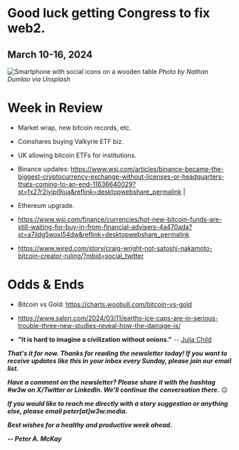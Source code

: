 # Good luck getting Congress to fix web2.
## March 10-16, 2024

![Smartphone with social icons on a wooden table](https://w3w.news/img/nathan-dumlao-1920.jpg)
*Photo by Nathan Dumlao via Unsplash*

<!-- Lede item. Should run ~450 words.

CNOOC port deal example.

- It violates the First Amendment rights of the users.

- The question of who owns a social network is hardly. All they have to do is use it to spread disinformation. "mendacious f*&^ks"

Farcaster panel: You're identity travels with you.

Shout out Dixon.

Lede item. Should run ~450 words.

Some possibilities:

- GOODLUCK: Good luck getting Congress to fix web2. The TikTok imbroglio demonstrates why regulation alone won't fix our problems.

- AI: Interesecting with crypto.

- Ethereum has real network effects.

- The real challenge for any other layer-1 chain now is no longer technical. It's not enough to out-perform Ethereum computationally; you have to build a community and real network effects. They're engineer-driven.

- Technical analysis is bullshit.

Doctorow rant re: vice: https://doctorow.medium.com/vice-surrenders-ce659810bc9f

Focus on how the interesection of AI and crypto is shaping up, with good, bad and inbetween examples.

- Worrisome examples: CoinDesk column by lawer who's skeptical of WLD  and FET.

- Chris Dixon offering a great theoretical example in his new book.

- An actual: Brave integrating into its browser. Story on Leo: https://www.theverge.com/2023/11/2/23943193/brave-leo-ai-assistant-chatbot-release-date-price

- Taking my own GitHub repo private due to concerns about AI.

-->

# Week in Review

<!-- Prompt: Leo, please summarize the news article in this browser tab. I'm looking for a paragraph of 2-3 conversational sentences, suitable to use in a newsletter I'm working on. -->

- Market wrap, new bitcoin records, etc. <!-- Need links -->

- Coinshares buying Valkyrie ETF biz. <!-- Need link -->

- UK allowing bitcoin ETFs for institutions. <!-- Need link -->

- Binance updates: https://www.wsj.com/articles/binance-became-the-biggest-cryptocurrency-exchange-without-licenses-or-headquarters-thats-coming-to-an-end-11636640029?st=fx27r2iyjpi9iua&reflink=desktopwebshare_permalink |

- Ethereum upgrade. <!-- Need links -->

- https://www.wsj.com/finance/currencies/hot-new-bitcoin-funds-are-still-waiting-for-buy-in-from-financial-advisers-4a470ada?st=a7ildg5woxl54dw&reflink=desktopwebshare_permalink

- https://www.wired.com/story/craig-wright-not-satoshi-nakamoto-bitcoin-creator-ruling/?mbid=social_twitter

# Odds & Ends

- Bitcoin vs Gold: https://charts.woobull.com/bitcoin-vs-gold

- https://www.salon.com/2024/03/11/earths-ice-caps-are-in-serious-trouble-three-new-studies-reveal-how-the-damage-is/

- **"It is hard to imagine a civilization without onions."** -- [Julia Child](https://www.salon.com/2024/03/11/common-but-not-ordinary-why-its-hard-to-imagine-a-civilization-without-onions/)

_**That's it for now. Thanks for reading the newsletter today! If you want to receive updates like this in your inbox every Sunday, please join our email list.**_

_**Have a comment on the newsletter? Please share it with the hashtag #w3w on X/Twitter or LinkedIn. We'll continue the conversation there.**_ 😉

_**If you would like to reach me directly with a story suggestion or anything else, please email peter[at]w3w.media.**_

<!--Move this content to standing editorial policy page on the website.     _**Note: #Web3Weekly content is intended for journalistic purposes only, not as investment advice. Always [DYOR](https://www.urbandictionary.com/define.php?term=DYOR) and consult appropriate financial professionals before making investment decisions.**_ -->

_**Best wishes for a healthy and productive week ahead.**_  

_**-- Peter A. McKay**_  
